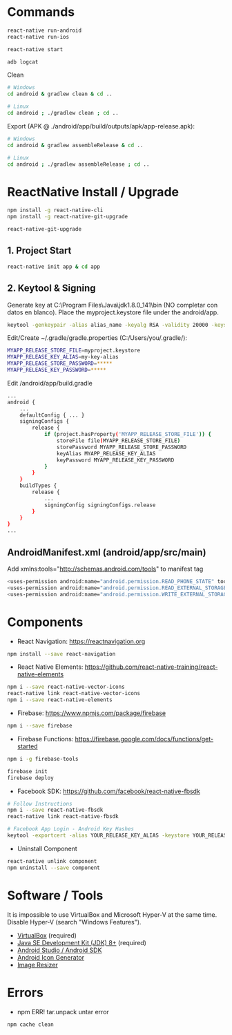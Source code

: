 # Commands
```sh
react-native run-android
react-native run-ios

react-native start

adb logcat
```
Clean
```sh
# Windows
cd android & gradlew clean & cd ..

# Linux
cd android ; ./gradlew clean ; cd ..
```
Export (APK @ ./android/app/build/outputs/apk/app-release.apk):
```sh
# Windows
cd android & gradlew assembleRelease & cd ..

# Linux
cd android ; ./gradlew assembleRelease ; cd ..
```

# ReactNative Install / Upgrade
```sh
npm install -g react-native-cli
npm install -g react-native-git-upgrade

react-native-git-upgrade
```

## 1. Project Start
```sh
react-native init app & cd app
```

## 2. Keytool & Signing
Generate key at C:\Program Files\Java\jdk1.8.0_141\bin (NO completar con datos en blanco). Place the myproject.keystore file under the android/app.
```sh
keytool -genkeypair -alias alias_name -keyalg RSA -validity 20000 -keystore project/android/app/myproject.keystore
```
Edit/Create ~/.gradle/gradle.properties (C:/Users/you/.gradle/):
```sh
MYAPP_RELEASE_STORE_FILE=myproject.keystore
MYAPP_RELEASE_KEY_ALIAS=my-key-alias
MYAPP_RELEASE_STORE_PASSWORD=*****
MYAPP_RELEASE_KEY_PASSWORD=*****
```
Edit /android/app/build.gradle
```sh
...
android {
    ...
    defaultConfig { ... }
    signingConfigs {
        release {
            if (project.hasProperty('MYAPP_RELEASE_STORE_FILE')) {
                storeFile file(MYAPP_RELEASE_STORE_FILE)
                storePassword MYAPP_RELEASE_STORE_PASSWORD
                keyAlias MYAPP_RELEASE_KEY_ALIAS
                keyPassword MYAPP_RELEASE_KEY_PASSWORD
            }
        }
    }
    buildTypes {
        release {
            ...
            signingConfig signingConfigs.release
        }
    }
}
...
```

## AndroidManifest.xml (android/app/src/main)
Add xmlns:tools="http://schemas.android.com/tools" to manifest tag
```sh
<uses-permission android:name="android.permission.READ_PHONE_STATE" tools:node="remove" />
<uses-permission android:name="android.permission.READ_EXTERNAL_STORAGE" tools:node="remove" />
<uses-permission android:name="android.permission.WRITE_EXTERNAL_STORAGE" tools:node="remove" />
```


# Components
- React Navigation: <a href="https://reactnavigation.org">https://reactnavigation.org</a>
```sh
npm install --save react-navigation
```

- React Native Elements: <a href="https://github.com/react-native-training/react-native-elements">https://github.com/react-native-training/react-native-elements</a>
```sh
npm i --save react-native-vector-icons
react-native link react-native-vector-icons
npm i --save react-native-elements
```

- Firebase: <a href="https://www.npmjs.com/package/firebase">https://www.npmjs.com/package/firebase</a>
```sh
npm i --save firebase
```

- Firebase Functions: <a href="https://firebase.google.com/docs/functions/get-started">https://firebase.google.com/docs/functions/get-started</a>
```sh
npm i -g firebase-tools

firebase init
firebase deploy
```

- Facebook SDK: <a href="https://github.com/facebook/react-native-fbsdk">https://github.com/facebook/react-native-fbsdk</a>
```sh
# Follow Instructions
npm i --save react-native-fbsdk
react-native link react-native-fbsdk

# Facebook App Login - Android Key Hashes
keytool -exportcert -alias YOUR_RELEASE_KEY_ALIAS -keystore YOUR_RELEASE_KEY_PATH | openssl sha1 -binary | openssl base64
```

- Uninstall Component
```sh
react-native unlink component
npm uninstall --save component
```

# Software / Tools
It is impossible to use VirtualBox and Microsoft Hyper-V at the same time. Disable Hyper-V (search "Windows Features").
- <a href="https://www.virtualbox.org/">VirtualBox</a> (required)
- <a href="http://www.oracle.com/technetwork/java/javase/downloads/index.html">Java SE Development Kit (JDK) 8+</a> (required)
- <a href="https://developer.android.com/studio/install.html">Android Studio / Android SDK</a>
- <a href="http://romannurik.github.io/AndroidAssetStudio/">Android Icon Generator</a>
- <a href="http://www.resizemypicture.com/">Image Resizer</a>

# Errors
- npm ERR! tar.unpack untar error
```sh
npm cache clean
```
